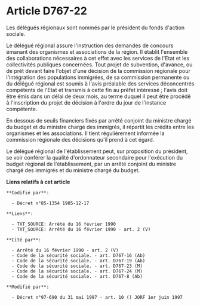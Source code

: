 # Article D767-22

Les délégués régionaux sont nommés par le président du fonds d'action sociale.

Le délégué régional assure l'instruction des demandes de concours émanant des organismes et associations de la région. Il
établit l'ensemble des collaborations nécessaires à cet effet avec les services de l'Etat et les collectivités publiques
concernées. Tout projet de subvention, d'avance, ou de prêt devant faire l'objet d'une décision de la commission régionale
pour l'intégration des populations immigrées, de sa commission permanente ou du délégué régional est soumis à l'avis
préalable des services déconcentrés compétents de l'Etat et transmis à cette fin au préfet intéressé ; l'avis doit être émis
dans un délai de deux mois, au terme duquel il peut être procédé à l'inscription du projet de décision à l'ordre du jour de
l'instance compétente.

En dessous de seuils financiers fixés par arrêté conjoint du ministre chargé du budget et du ministre chargé des immigrés, il
répartit les crédits entre les organismes et les associations. Il tient régulièrement informée la commission régionale des
décisions qu'il prend à cet égard.

Le délégué régional de l'établissement peut, sur proposition du président, se voir conférer la qualité d'ordonnateur
secondaire pour l'exécution du budget régional de l'établissement, par un arrêté conjoint du ministre chargé des immigrés et
du ministre chargé du budget.

**Liens relatifs à cet article**

	**Codifié par**:

	  - Décret n°85-1354 1985-12-17

	**Liens**:

	  - TXT_SOURCE: Arrêté du 16 février 1990
	  - TXT_SOURCE: Arrêté du 16 février 1990 - art. 2 (V)

	**Cité par**:

	  - Arrêté du 16 février 1990 - art. 2 (V)
	  - Code de la sécurité sociale. - art. D767-16 (Ab)
	  - Code de la sécurité sociale. - art. D767-19 (Ab)
	  - Code de la sécurité sociale. - art. D767-23 (M)
	  - Code de la sécurité sociale. - art. D767-24 (M)
	  - Code de la sécurité sociale. - art. D767-8 (Ab)

	**Modifié par**:

	  - Décret n°97-690 du 31 mai 1997 - art. 10 () JORF 1er juin 1997
